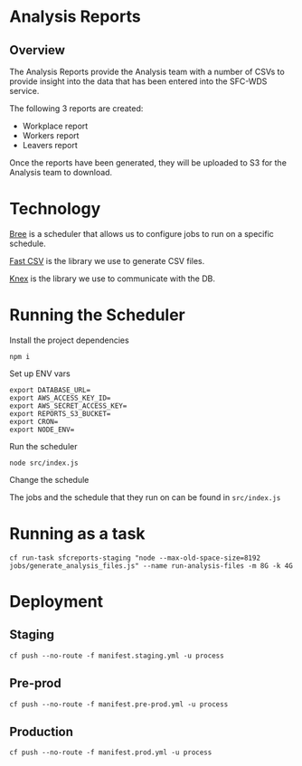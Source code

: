 # Analysis Reports

## Overview

The Analysis Reports provide the Analysis team with a number of CSVs to provide insight into the data that has been entered into the SFC-WDS service.

The following 3 reports are created:

- Workplace report
- Workers report
- Leavers report

Once the reports have been generated, they will be uploaded to S3 for the Analysis team to download.

# Technology

[Bree](https://github.com/breejs/bree) is a scheduler that allows us to configure jobs to run on a specific schedule.

[Fast CSV](https://github.com/C2FO/fast-csv) is the library we use to generate CSV files.

[Knex](http://knexjs.org) is the library we use to communicate with the DB.

# Running the Scheduler

Install the project dependencies

```
npm i
```

Set up ENV vars

```
export DATABASE_URL=
export AWS_ACCESS_KEY_ID=
export AWS_SECRET_ACCESS_KEY=
export REPORTS_S3_BUCKET=
export CRON=
export NODE_ENV=
```

Run the scheduler

```
node src/index.js
```

Change the schedule

The jobs and the schedule that they run on can be found in `src/index.js`

# Running as a task

```
cf run-task sfcreports-staging "node --max-old-space-size=8192 jobs/generate_analysis_files.js" --name run-analysis-files -m 8G -k 4G
```

# Deployment

## Staging

```
cf push --no-route -f manifest.staging.yml -u process
```

## Pre-prod

```
cf push --no-route -f manifest.pre-prod.yml -u process
```

## Production

```
cf push --no-route -f manifest.prod.yml -u process
```
